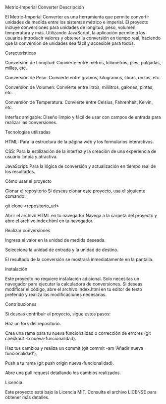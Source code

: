 Metric-Imperial Converter
Descripción

El Metric-Imperial Converter es una herramienta que permite convertir unidades de medida entre los sistemas métrico e imperial. El proyecto incluye conversiones para unidades de longitud, peso, volumen, temperatura y más. Utilizando JavaScript, la aplicación permite a los usuarios introducir valores y obtener la conversión en tiempo real, haciendo que la conversión de unidades sea fácil y accesible para todos.

Características

Conversión de Longitud: Convierte entre metros, kilómetros, pies, pulgadas, millas, etc.

Conversión de Peso: Convierte entre gramos, kilogramos, libras, onzas, etc.

Conversión de Volumen: Convierte entre litros, mililitros, galones, pintas, etc.

Conversión de Temperatura: Convierte entre Celsius, Fahrenheit, Kelvin, etc.

Interfaz amigable: Diseño limpio y fácil de usar con campos de entrada para realizar las conversiones.

Tecnologías utilizadas

HTML: Para la estructura de la página web y los formularios interactivos.

CSS: Para la estilización de la interfaz y la creación de una experiencia de usuario limpia y atractiva.

JavaScript: Para la lógica de conversión y actualización en tiempo real de los resultados.

Cómo usar el proyecto

Clonar el repositorio
Si deseas clonar este proyecto, usa el siguiente comando:

git clone <repositorio_url>  


Abrir el archivo HTML en tu navegador
Navega a la carpeta del proyecto y abre el archivo index.html en tu navegador.

Realizar conversiones

Ingresa el valor en la unidad de medida deseada.

Selecciona la unidad de entrada y la unidad de destino.

El resultado de la conversión se mostrará inmediatamente en la pantalla.

Instalación

Este proyecto no requiere instalación adicional. Solo necesitas un navegador para ejecutar la calculadora de conversiones. Si deseas modificar el código, abre el archivo index.html en tu editor de texto preferido y realiza las modificaciones necesarias.

Contribuciones

Si deseas contribuir al proyecto, sigue estos pasos:

Haz un fork del repositorio.

Crea una rama para tu nueva funcionalidad o corrección de errores (git checkout -b nueva-funcionalidad).

Haz tus cambios y realiza un commit (git commit -am 'Añadir nueva funcionalidad').

Push a tu rama (git push origin nueva-funcionalidad).

Abre una pull request detallando los cambios realizados.

Licencia

Este proyecto está bajo la Licencia MIT. Consulta el archivo LICENSE para obtener más detalles.
